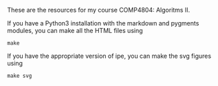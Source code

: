 These are the resources for my course COMP4804: Algoritms II.

If you have a Python3 installation with the markdown and pygments modules,
you can make all the HTML files using

    make

If you have the appropriate version of ipe, you can make the svg figures using

    make svg


